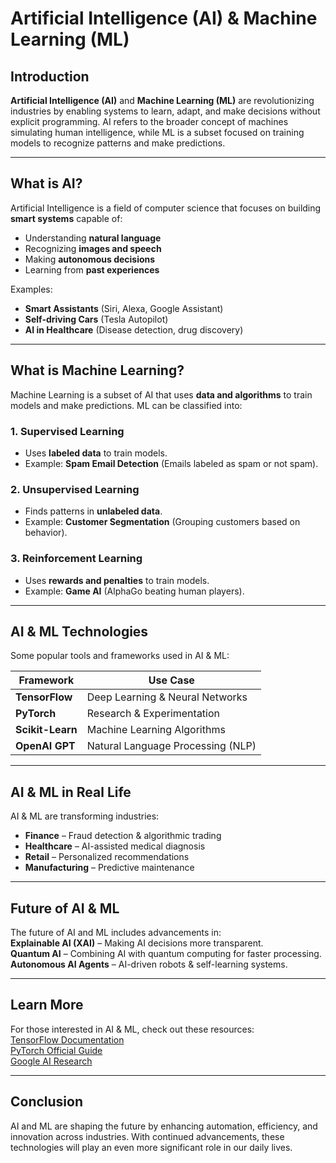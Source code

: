 #  Artificial Intelligence (AI) & Machine Learning (ML)  

##  Introduction  
**Artificial Intelligence (AI)** and **Machine Learning (ML)** are revolutionizing industries by enabling systems to learn, adapt, and make decisions without explicit programming. AI refers to the broader concept of machines simulating human intelligence, while ML is a subset focused on training models to recognize patterns and make predictions.  

---

##  What is AI?  
Artificial Intelligence is a field of computer science that focuses on building **smart systems** capable of:  
- Understanding **natural language**  
- Recognizing **images and speech**  
- Making **autonomous decisions**  
- Learning from **past experiences**  

Examples:  
-  **Smart Assistants** (Siri, Alexa, Google Assistant)  
-  **Self-driving Cars** (Tesla Autopilot)  
-  **AI in Healthcare** (Disease detection, drug discovery)  

---

##  What is Machine Learning?  
Machine Learning is a subset of AI that uses **data and algorithms** to train models and make predictions. ML can be classified into:  

###  **1. Supervised Learning**  
- Uses **labeled data** to train models.  
- Example: **Spam Email Detection** (Emails labeled as spam or not spam).  

###  **2. Unsupervised Learning**  
- Finds patterns in **unlabeled data**.  
- Example: **Customer Segmentation** (Grouping customers based on behavior).  

###  **3. Reinforcement Learning**  
- Uses **rewards and penalties** to train models.  
- Example: **Game AI** (AlphaGo beating human players).  

---

##  AI & ML Technologies  
Some popular tools and frameworks used in AI & ML:  

| Framework  | Use Case  |  
|------------|-----------|  
| **TensorFlow** | Deep Learning & Neural Networks |  
| **PyTorch** | Research & Experimentation |  
| **Scikit-Learn** | Machine Learning Algorithms |  
| **OpenAI GPT** | Natural Language Processing (NLP) |  

---

##  AI & ML in Real Life  
AI & ML are transforming industries:  

- **Finance**  – Fraud detection & algorithmic trading  
- **Healthcare**  – AI-assisted medical diagnosis  
- **Retail**  – Personalized recommendations  
- **Manufacturing**  – Predictive maintenance  

---

##  Future of AI & ML  
The future of AI and ML includes advancements in:  
 **Explainable AI (XAI)** – Making AI decisions more transparent.  
 **Quantum AI** – Combining AI with quantum computing for faster processing.  
 **Autonomous AI Agents** – AI-driven robots & self-learning systems.  

---

##  Learn More  
For those interested in AI & ML, check out these resources:  
 [TensorFlow Documentation](https://www.tensorflow.org/)  
 [PyTorch Official Guide](https://pytorch.org/tutorials/)  
 [Google AI Research](https://ai.google/)  

---

##  Conclusion  
AI and ML are shaping the future by enhancing automation, efficiency, and innovation across industries. With continued advancements, these technologies will play an even more significant role in our daily lives.  


